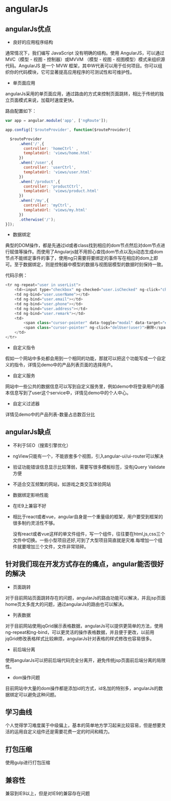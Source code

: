 # angularJs

## angularJs优点

* 良好的应用程序结构

通常情况下，我们编写 JavaScript 没有明确的结构。使用 AngularJS，可以通过MVC（模型 - 视图 - 控制器）或MVVM （模型 - 视图 - 视图模型）模式来组织源代码。AngularJS 是一个 MVW 框架，其中W代表可以用于任何项目。你可以组织你的代码模块，它可显著提高应用程序的可测试性和可维护性。

* 单页面应用

angularJs采用的单页面应用，通过路由的方式来控制页面跳转，相比于传统的独立页面模式来说，加载时速度更快。

路由配置如下：

```javascript
var app = angular.module('app', ['ngRoute']);

app.config(['$routeProvider', function($routeProvider){

  $routeProvider
      .when('/',{
        controller: 'homeCtrl' ,
        templateUrl: 'views/home.html'
      })
      .when('/user',{
        controller: 'userCtrl',
        templateUrl: 'views/user.html'
      })
      .when('/product',{
        controller: 'productCtrl',
        templateUrl: 'views/product.html'
      })
      .when('/my',{
        controller: 'myCtrl',
        templateUrl: 'views/my.html'
      })
      .otherwise('/');
}]);
```

* 数据绑定

典型的DOM操作，都是先通过id或者class找到相应的dom节点然后对dom节点进行赋值等操作。而使用了Angularjs就不用担心查找dom节点以及js动态生成dom节点不能绑定事件的事了，使用ng只需要将要绑定的事件写在相应的dom上即可。至于数据绑定，则是控制器中模型的数据与视图层模型的数据时刻保持一致。

代码示例：

```javascript
<tr ng-repeat="user in userList">
    <td><input type="checkbox" ng-checked="user.isChecked" ng-click="checkOne(user)"></td>
    <td ng-bind="user.userName"></td>
    <td ng-bind="user.email"></td>
    <td ng-bind="user.phone"></td>
    <td ng-bind="user.address"></td>
    <td ng-bind="user.remark"></td>
    <td>
        <span class="cursor-pointer" data-toggle="modal" data-target="#viewUser" ng-click="viewUserInfo(user)">查看</span>
        <span class="cursor-pointer" ng-click="delUser(user)">删除</span>
    </td>
</tr>
```

* 自定义指令

假如一个网站中多处都会用到一个相同的功能，那就可以把这个功能写成一个自定义的指令，详情见demo中的产品列表页面的选择用户。

* 自定义服务

网站中一些公共的数据信息可以写到自定义服务里，例如demo中将登录用户的基本信息写到了user这个service中，详情见demo中的个人中心。

* 自定义过滤器

详情见demo中的产品列表-数量占总数百分比

## angularJs缺点

* 不利于SEO（搜索引擎优化）

* ngView只能有一个，不能嵌套多个视图，引入angular-ui/ui-router可以解决

* 验证功能错误信息显示比较薄弱，需要写很多模板标签，没有jQuery Validate方便

* 不适合交互频繁的网站，如游戏之类交互体验网站

* 数据绑定影响性能

* 在IE9上兼容不好

* 相比于react或者vue，angular自身是一个重量级的框架，用户要受到框架的很多制约灵活性不够。

	没有react或者vue这样的单文件组件，写一个组件，往往要在html,js,css三个文件中切换。一些小型项目还好,可到了大型项目简直就是灾难.每增加一个组件就要增加三个文件，文件非常琐碎。

## 针对我们现在开发方式存在的痛点，angular能否很好的解决

* 页面跳转

对于目前网站页面跳转存在的问题，angularJs的路由功能可以解决，并且jsp页面home页太多庞大的问题，通过angularJs的路由也可以解决。

* 列表数据

对于目前网站使用jqGrid展示表格数据，angularJs可以提供更简单的方法，使用ng-repeat和ng-bind，可以更灵活的操作表格数据，并且便于更改，以前用jqGrid修改表格样式比较麻烦，angularJs针对表格的样式修改也容易很多。

* 前后端分离

使用angularJs可以把前后端代码完全分离开，避免传统jsp页面前后端分离的局限性。

* dom操作问题

目前网站中大量的dom操作都是添加id的方式，id名加的特别多，angularJs的数据绑定可以避免这种问题。

## 学习曲线

个人觉得学习难度属于中级偏上，基本的简单地方学习起来比较容易，但是想要灵活的运用自定义组件还是需要花费一定的时间和精力。

## 打包压缩

使用gulp进行打包压缩

## 兼容性

兼容到IE9以上，但是对IE9的兼容存在问题





	


